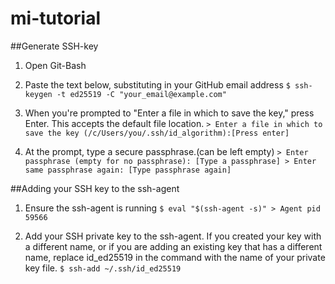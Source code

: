 # mi-tutorial
##Generate SSH-key
1. Open Git-Bash
2. Paste the text below, substituting in your GitHub email address
		`$ ssh-keygen -t ed25519 -C "your_email@example.com"`

3. When you're prompted to "Enter a file in which to save the key," press Enter. This accepts the default file location.
		`> Enter a file in which to save the key (/c/Users/you/.ssh/id_algorithm):[Press enter]`
		
4. At the prompt, type a secure passphrase.(can be left empty)
		```> Enter passphrase (empty for no passphrase): [Type a passphrase]
		> Enter same passphrase again: [Type passphrase again]```
		
##Adding your SSH key to the ssh-agent
1. Ensure the ssh-agent is running
		```$ eval "$(ssh-agent -s)"
			> Agent pid 59566```

2. Add your SSH private key to the ssh-agent. If you created your key with a different name, or if you are adding an existing key that has a different name, replace id_ed25519 in the command with the name of your private key file.
		`$ ssh-add ~/.ssh/id_ed25519`